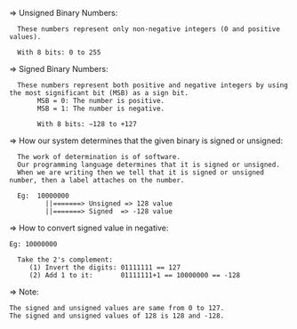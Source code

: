 =>  Unsigned Binary Numbers:

      These numbers represent only non-negative integers (0 and positive values).

      With 8 bits: 0 to 255


=>  Signed Binary Numbers:

      These numbers represent both positive and negative integers by using the most significant bit (MSB) as a sign bit.
           MSB = 0: The number is positive.
           MSB = 1: The number is negative.

           With 8 bits: −128 to +127

=>  How our system determines that the given binary is signed or unsigned:

      The work of determination is of software.
      Our programming language determines that it is signed or unsigned.
      When we are writing then we tell that it is signed or unsigned number, then a label attaches on the number.

      Eg:  10000000
             ||=======> Unsigned => 128 value
             ||=======> Signed  => -128 value



=>  How to convert signed value in negative:

    Eg: 10000000

      Take the 2's complement:
         (1) Invert the digits: 01111111 == 127
         (2) Add 1 to it:       01111111+1 == 10000000 == -128


=> Note:

    The signed and unsigned values are same from 0 to 127.
    The signed and unsigned values of 128 is 128 and -128.  
     

